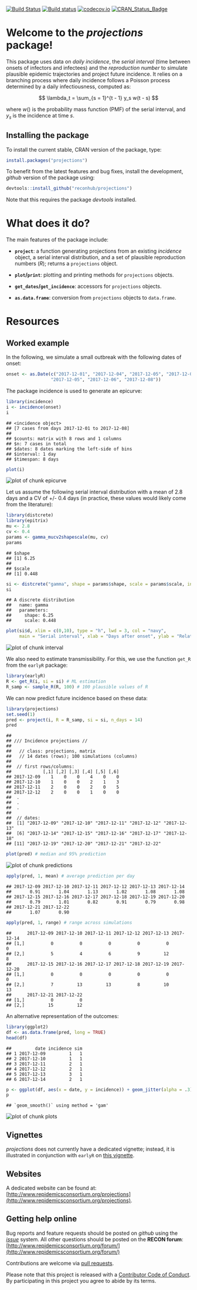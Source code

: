 [![Build Status](https://travis-ci.org/reconhub/projections.svg?branch=master)](https://travis-ci.org/reconhub/projections)
[![Build status](https://ci.appveyor.com/api/projects/status/265h2el4y9popan9/branch/master?svg=true)](https://ci.appveyor.com/project/thibautjombart/projections/branch/master)
[![codecov.io](https://codecov.io/github/reconhub/projections/coverage.svg?branch=master)](https://codecov.io/github/reconhub/projections?branch=master)
[![CRAN_Status_Badge](http://www.r-pkg.org/badges/version/projections)](https://cran.r-project.org/package=projections)




# Welcome to the *projections* package!

This package uses data on *daily incidence*, the *serial interval* (time between
onsets of infectors and infectees) and the *reproduction number* to simulate
plausible epidemic trajectories and project future incidence. It relies on a
branching process where daily incidence follows a Poisson process determined by
a daily infectiousness, computed as:

$$
\lambda_t = \sum_{s = 1}^{t - 1} y_s w(t - s)
$$

where $w()$ is the probability mass function (PMF) of the serial interval, and
$y_s$ is the incidence at time $s$.


## Installing the package

To install the current stable, CRAN version of the package, type:

```r
install.packages("projections")
```

To benefit from the latest features and bug fixes, install the development, *github* version of the package using:

```r
devtools::install_github("reconhub/projections")
```

Note that this requires the package *devtools* installed.


# What does it do?

The main features of the package include:

- **`project`**: a function generating projections from an existing *incidence*
  object, a serial interval distribution, and a set of plausible reproduction
  numbers ($R$); returns a `projections` object.
  
- **`plot`/`print`**: plotting and printing methods for `projections` objects.

- **`get_dates`/`get_incidence`**: accessors for `projections` objects.

- **`as.data.frame`**: conversion from `projections` objects to `data.frame`.


# Resources

## Worked example

In the following, we simulate a small outbreak with the following dates of
onset:

```r
onset <- as.Date(c("2017-12-01", "2017-12-04", "2017-12-05", "2017-12-05",
                 "2017-12-05", "2017-12-06", "2017-12-08"))
```

The package incidence is used to generate an epicurve:


```r
library(incidence)
i <- incidence(onset)
i
```

```
## <incidence object>
## [7 cases from days 2017-12-01 to 2017-12-08]
## 
## $counts: matrix with 8 rows and 1 columns
## $n: 7 cases in total
## $dates: 8 dates marking the left-side of bins
## $interval: 1 day
## $timespan: 8 days
```

```r
plot(i)
```

![plot of chunk epicurve](figure/epicurve-1.png)

Let us assume the following serial interval distribution with a mean of 2.8 days
and a CV of +/- 0.4 days (in practice, these values would likely come from the literature):


```r
library(distcrete)
library(epitrix)
mu <- 2.8
cv <- 0.4
params <- gamma_mucv2shapescale(mu, cv)
params
```

```
## $shape
## [1] 6.25
## 
## $scale
## [1] 0.448
```

```r
si <- distcrete("gamma", shape = params$shape, scale = params$scale, interval = 1, w = 0)
si
```

```
## A discrete distribution
##   name: gamma
##   parameters:
##     shape: 6.25
##     scale: 0.448
```

```r
plot(si$d, xlim = c(0,10), type = "h", lwd = 3, col = "navy",
     main = "Serial interval", xlab = "Days after onset", ylab = "Relative infectiousness")
```

![plot of chunk interval](figure/interval-1.png)

We also need to estimate transmissibility. For this, we use the function `get_R`
from the `earlyR` package:


```r
library(earlyR)
R <- get_R(i, si = si) # ML estimation
R_samp <- sample_R(R, 100) # 100 plausible values of R
```



We can now predict future incidence based on these data:


```r
library(projections)
set.seed(1)
pred <- project(i, R = R_samp, si = si, n_days = 14)
pred
```

```
## 
## /// Incidence projections //
## 
##   // class: projections, matrix
##   // 14 dates (rows); 100 simulations (columns)
## 
##  // first rows/columns:
##            [,1] [,2] [,3] [,4] [,5] [,6]
## 2017-12-09    1    0    0    4    0    0
## 2017-12-10    1    0    0    2    1    3
## 2017-12-11    2    0    0    2    0    5
## 2017-12-12    2    0    0    1    0    0
##  .
##  .
##  .
## 
##  // dates:
##  [1] "2017-12-09" "2017-12-10" "2017-12-11" "2017-12-12" "2017-12-13"
##  [6] "2017-12-14" "2017-12-15" "2017-12-16" "2017-12-17" "2017-12-18"
## [11] "2017-12-19" "2017-12-20" "2017-12-21" "2017-12-22"
```

```r
plot(pred) # median and 95% prediction
```

![plot of chunk predictions](figure/predictions-1.png)

```r
apply(pred, 1, mean) # average prediction per day
```

```
## 2017-12-09 2017-12-10 2017-12-11 2017-12-12 2017-12-13 2017-12-14 
##       0.91       1.04       1.13       1.02       1.08       1.08 
## 2017-12-15 2017-12-16 2017-12-17 2017-12-18 2017-12-19 2017-12-20 
##       0.79       1.01       0.82       0.91       0.79       0.98 
## 2017-12-21 2017-12-22 
##       1.07       0.90
```

```r
apply(pred, 1, range) # range across simulations
```

```
##      2017-12-09 2017-12-10 2017-12-11 2017-12-12 2017-12-13 2017-12-14
## [1,]          0          0          0          0          0          0
## [2,]          5          4          6          9         12          8
##      2017-12-15 2017-12-16 2017-12-17 2017-12-18 2017-12-19 2017-12-20
## [1,]          0          0          0          0          0          0
## [2,]          7         13         13          8         10         13
##      2017-12-21 2017-12-22
## [1,]          0          0
## [2,]         15         12
```

An alternative representation of the outcomes:

```r
library(ggplot2)
df <- as.data.frame(pred, long = TRUE)
head(df)
```

```
##         date incidence sim
## 1 2017-12-09         1   1
## 2 2017-12-10         1   1
## 3 2017-12-11         2   1
## 4 2017-12-12         2   1
## 5 2017-12-13         3   1
## 6 2017-12-14         2   1
```

```r
p <- ggplot(df, aes(x = date, y = incidence)) + geom_jitter(alpha = .3) + geom_smooth()
p
```

```
## `geom_smooth()` using method = 'gam'
```

![plot of chunk plots](figure/plots-1.png)



## Vignettes

*projections* does not currently have a dedicated vignette; instead, it is illustrated in conjunction with `earlyR` on [this vignette](http://www.repidemicsconsortium.org/earlyR/articles/earlyR.html).


## Websites

A dedicated website can be found at:
[http://www.repidemicsconsortium.org/projections](http://www.repidemicsconsortium.org/projections).






## Getting help online

Bug reports and feature requests should be posted on *github* using the [*issue*](http://github.com/reconhub/projections/issues) system. All other questions should be posted on the **RECON forum**: <br>
[http://www.repidemicsconsortium.org/forum/](http://www.repidemicsconsortium.org/forum/)

Contributions are welcome via [pull requests](https://github.com/reconhub/projections/pulls).

Please note that this project is released with a [Contributor Code of Conduct](CONDUCT.md). By participating in this project you agree to abide by its terms.


